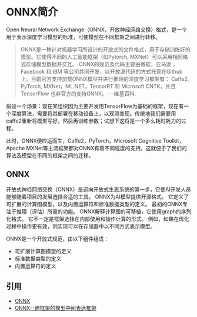 # ONNX简介

Open Neural Network Exchange（ONNX，开放神经网络交换）格式，是一个用于表示深度学习模型的标准，可使模型在不同框架之间进行转移。

>ONNX是一种针对机器学习所设计的开放式的文件格式，用于存储训练好的模型。它使得不同的人工智能框架（如Pytorch, MXNet）可以采用相同格式存储模型数据并交互。 ONNX的规范及代码主要由微软，亚马逊 ，Facebook 和 IBM 等公司共同开发，以开放源代码的方式托管在Github上。目前官方支持加载ONNX模型并进行推理的深度学习框架有： Caffe2, PyTorch, MXNet，ML.NET，TensorRT 和 Microsoft CNTK，并且 TensorFlow 也非官方的支持ONNX。---维基百科.

假设一个场景：现在某组织因为主要开发用TensorFlow为基础的框架，现在有一个深度算法，需要将其部署在移动设备上，以观测变现。传统地我们需要用caffe2重新将模型写好，然后再训练参数；试想下这将是一个多么耗时耗力的过程。

此时，ONNX便应运而生，Caffe2，PyTorch，Microsoft Cognitive Toolkit，Apache MXNet等主流框架都对ONNX有着不同程度的支持。这就便于了我们的算法及模型在不同的框架之间的迁移。


## ONNX

开放式神经网络交换（ONNX）是迈向开放式生态系统的第一步，它使AI开发人员能够随着项目的发展选择合适的工具。 ONNX为AI模型提供开源格式。 它定义了可扩展的计算图模型，以及内置运算符和标准数据类型的定义。 最初的ONNX专注于推理（评估）所需的功能。 ONNX解释计算图的可移植，它使用graph的序列化格式。 它不一定是框架选择在内部使用和操作计算的形式。 例如，如果在优化过程中操作更有效，则实现可以在存储器中以不同方式表示模型。

ONNX是一个开放式规范，由以下组件组成：

- 可扩展计算图模型的定义
- 标准数据类型的定义
- 内置运算符的定义

## 引用

- [ONNX](https://zh.wikipedia.org/wiki/ONNX)
- [ONNX--跨框架的模型中间表达框架](https://zhuanlan.zhihu.com/p/41255090)
